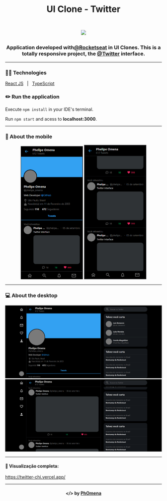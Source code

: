 <h1 align="center">UI Clone - Twitter</h1>
<h1 align="center"><img width="100" src="https://logodownload.org/wp-content/uploads/2014/09/twitter-logo-4.png"></h1>

<h3 align="center">Application developed with<a href="https://www.youtube.com/channel/UCSfwM5u0Kce6Cce8_S72olg">@Rocketseat</a> in UI Clones. This is a totally responsive project, the <a href="https://twitter.com/?lang=en">@Twitter</a> interface.</h2>

---  
  
### 👨‍💻 Technologies
<p display="block" align="left">
  <a href="https://reactjs.org/">React JS</a>&nbsp;&nbsp;&nbsp;|&nbsp;&nbsp;
  <a href="https://www.typescriptlang.org/docs/">TypeScript</a>
</p>
  
### ✏️ Run the application

Execute ```npm install``` in your IDE's terminal.

Run ```npm start``` and acess to **localhost:3000**.

---

### 📱 About the mobile
<p align="center">
<img width="200" src="./assets/mobile1.PNG" alt="Phone1">  
<img width="200" src="./assets//mobile2.PNG" alt="Phone2">  
</p>

---
  
### 💻 About the desktop
<p align="center">
<img width="600" src="./assets/desk1.PNG" alt="Desktop1">  
<img width="600" src="./assets/desk2.PNG" alt="Desktop2">  
</p>

---  
  
#### 🔗 Visualização completa:
https://twitter-chi.vercel.app/

---

<h4 align="center"> <em>&lt;/&gt;</em> by <a href="https://github.com/PhOmena" target="_blank">PhOmena</a> </h4>



